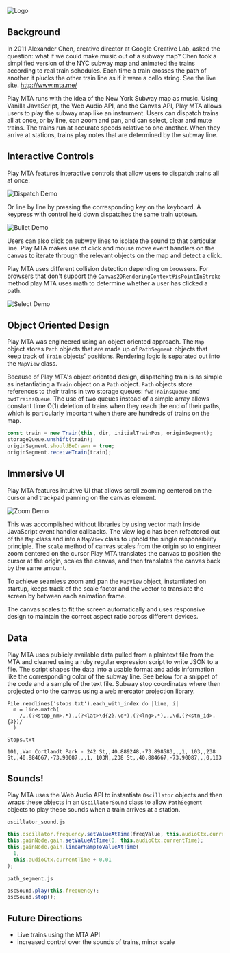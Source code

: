 ![Logo](https://svgshare.com/i/63u.svg)


## Background

In 2011 Alexander Chen, creative director at Google Creative Lab, asked the question: what if we could make music out of a subway map? Chen took a simplified version of the NYC subway map and animated the trains according to real train schedules. Each time a train crosses the path of another it plucks the other train line as if it were a cello string. See the live site.
http://www.mta.me/

Play MTA runs with the idea of the New York Subway map as music. Using Vanilla JavaScript, the Web Audio API, and the Canvas API, Play MTA allows users to play the subway map like an instrument. Users can dispatch trains all at once, or by line, can zoom and pan, and can select, clear and mute trains. The trains run at accurate speeds relative to one another. When they arrive at stations, trains play notes that are determined by the subway line.

## Interactive Controls

Play MTA features interactive controls that allow users to dispatch trains all at once:

![Dispatch  Demo](https://media.giphy.com/media/2fyq3SWH6wcBZRdOoU/giphy.gif
  )

Or line by line by pressing the corresponding key on the keyboard. A keypress with control held down dispatches the same train uptown.

![Bullet  Demo](https://media.giphy.com/media/6nZLzvqCx8PbtQjcZU/giphy.gif
  )

Users can also click on subway lines to isolate the sound to that particular line. Play MTA makes use of click and mouse move event handlers on the canvas to iterate through the relevant objects on the map and detect a click.

Play MTA uses different collision detection depending on browsers. For browsers that don't support the `Canvas2DRenderingContext#isPointInStroke` method play MTA uses math to determine whether a user has clicked a path.

![Select  Demo](https://media.giphy.com/media/3kvZSoi9ETU1ODys7K/giphy.gif
)

## Object Oriented Design

Play MTA was engineered using an object oriented approach. The `Map` object stores `Path` objects that are made up of `PathSegment` objects that keep track of `Train` objects' positions. Rendering logic is separated out into the `MapView` class.

Because of Play MTA's object oriented design, dispatching train is as simple as instantiating a `Train` object on a `Path` object. `Path` objects store references to their trains in two storage queues: `fwdTrainsQueue` and `bwdTrainsQueue`. The use of two queues instead of a simple array allows constant time O(1) deletion of trains when they reach the end of their paths, which is particularly important when there are hundreds of trains on the map.

```` JavaScript
const train = new Train(this, dir, initialTrainPos, originSegment);
storageQueue.unshift(train);
originSegment.shouldBeDrawn = true;
originSegment.receiveTrain(train);
````

## Immersive UI

Play MTA features intuitive UI that allows scroll zooming centered on the cursor and trackpad panning on the canvas element.

![Zoom  Demo](https://media.giphy.com/media/RL4LC20CxMTol8E9EI/giphy.gif
)

This was accomplished without libraries by using vector math inside JavaScript event handler callbacks. The view logic has been refactored out of the `Map` class and into a `MapView` class to uphold the single responsibility principle. The `scale` method of canvas scales from the origin so to engineer zoom centered on the cursor Play MTA translates the canvas to position the cursor at the origin, scales the canvas, and then translates the canvas back by the same amount.

To achieve seamless zoom and pan the `MapView` object, instantiated on startup, keeps track of the scale factor and the vector to translate the screen by between each animation frame.

The canvas scales to fit the screen automatically and uses responsive design to maintain the correct aspect ratio across different devices.


## Data

Play MTA uses publicly available data pulled from a plaintext file from the MTA and cleaned using a ruby regular expression script to write JSON to a file. The script shapes the data into a usable format and adds information like the corresponding color of the subway line. See below for a snippet of the code and a sample of the text file. Subway stop coordinates where then projected onto the canvas using a web mercator projection library.

````
File.readlines('stops.txt').each_with_index do |line, i|
  m = line.match(
    /,,(?<stop_nm>.*),,(?<lat>\d{2}.\d*),(?<lng>.*),,,\d,(?<stn_id>.{3})/
  )
````

`Stops.txt`

`101,,Van Cortlandt Park - 242 St,,40.889248,-73.898583,,,1,
103,,238 St,,40.884667,-73.90087,,,1,
103N,,238 St,,40.884667,-73.90087,,,0,103`


## Sounds!

Play MTA uses the Web Audio API to instantiate `Oscillator` objects and then wraps these objects in an `OscillatorSound` class to allow `PathSegment` objects to play these sounds when a train arrives at a station.

`oscillator_sound.js`

```` JavaScript
this.oscillator.frequency.setValueAtTime(freqValue, this.audioCtx.currentTime);
this.gainNode.gain.setValueAtTime(0, this.audioCtx.currentTime);
this.gainNode.gain.linearRampToValueAtTime(
  1,
  this.audioCtx.currentTime + 0.01
);
````

`path_segment.js`

```` JavaScript
oscSound.play(this.frequency);
oscSound.stop();
````

## Future Directions

* Live trains using the MTA API
* increased control over the sounds of trains, minor scale
